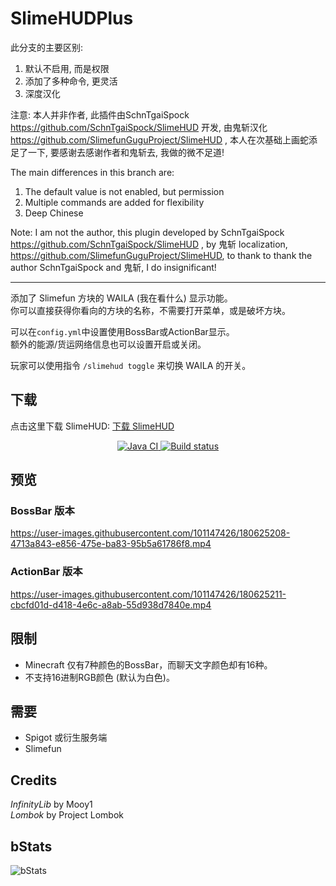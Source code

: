 # SlimeHUDPlus

此分支的主要区别:
1. 默认不启用, 而是权限
2. 添加了多种命令, 更灵活
3. 深度汉化

注意: 本人并非作者, 此插件由SchnTgaiSpock https://github.com/SchnTgaiSpock/SlimeHUD 开发, 由鬼斩汉化 https://github.com/SlimefunGuguProject/SlimeHUD , 本人在次基础上画蛇添足了一下, 要感谢去感谢作者和鬼斩去, 我做的微不足道!

The main differences in this branch are:
1. The default value is not enabled, but permission
2. Multiple commands are added for flexibility
3. Deep Chinese

Note: I am not the author, this plugin developed by SchnTgaiSpock https://github.com/SchnTgaiSpock/SlimeHUD , by 鬼斩 localization, https://github.com/SlimefunGuguProject/SlimeHUD, to thank to thank the author SchnTgaiSpock and 鬼斩, I do insignificant!

---

添加了 Slimefun 方块的 WAILA (我在看什么) 显示功能。  
你可以直接获得你看向的方块的名称，不需要打开菜单，或是破坏方块。  

可以在`config.yml`中设置使用BossBar或ActionBar显示。  
额外的能源/货运网络信息也可以设置开启或关闭。

玩家可以使用指令 `/slimehud toggle` 来切换 WAILA 的开关。

## 下载

点击这里下载 SlimeHUD: [下载 SlimeHUD](https://builds.guizhanss.net/SlimefunGuguProject/SlimeHUD/master)

<p align="center">
  <a href="https://github.com/SlimefunGuguProject/SlimeHUD/actions/workflows/maven.yml">
    <img src="https://github.com/SlimefunGuguProject/SlimeHUD/actions/workflows/maven.yml/badge.svg" alt="Java CI"/>
  </a>
  <a href="https://builds.guizhanss.net/SlimefunGuguProject/SlimeHUD/master">
    <img src="https://builds.guizhanss.net/f/SlimefunGuguProject/SlimeHUD/master/badge.svg" alt="Build status"/>
  </a>
</p>

## 预览

### BossBar 版本

<https://user-images.githubusercontent.com/101147426/180625208-4713a843-e856-475e-ba83-95b5a61786f8.mp4>

### ActionBar 版本

https://user-images.githubusercontent.com/101147426/180625211-cbcfd01d-d418-4e6c-a8ab-55d938d7840e.mp4

## 限制

- Minecraft 仅有7种颜色的BossBar，而聊天文字颜色却有16种。
- 不支持16进制RGB颜色 (默认为白色)。

## 需要

- Spigot 或衍生服务端
- Slimefun

## Credits

*InfinityLib* by Mooy1\
*Lombok* by Project Lombok

## bStats

![bStats](https://bstats.org/signatures/bukkit/SlimeHUDPlus.svg)
